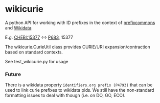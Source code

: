 # wikicurie

A python API for working with ID prefixes in the context of [prefixcommons](http://prefixcommons.org) and [Wikidata](http://www.wikidata.org)


E.g. [CHEBI:15377](www.ebi.ac.uk/chebi/searchId.do?chebiId=CHEBI:15377) <=> [P683](https://www.wikidata.org/wiki/Property:P683), 15377


The wikicurie.CurieUtil class provides CURIE/URI expansion/contraction
based on standard contexts.

See test_wikicurie.py for usage


### Future
There is a wikidata property `identifiers.org prefix (P4793)` that can
be used to link curie prefixes to wikidata pids. We still have the
non-standard formatting issues to deal with though (i.e. on DO, GO, ECO).